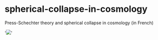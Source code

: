 # spherical-collapse-in-cosmology
Press-Schechter theory and spherical collapse in cosmology (in French) 


'![](https://imgur.com/WreaT44)'
